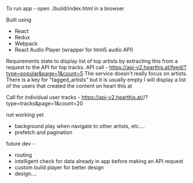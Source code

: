To run app - open ./build/index.html in a browser

Built using
- React
- Redux
- Webpack
- React Audio Player (wrapper for html5 audio API)

Requirements state to display list of top artists by extracting this from a
request to the API for top tracks.
API call - https://api-v2.hearthis.at/feed/?type=popular&page=1&count=5
The service doesn't really focus on artists. There is a key for "tagged_artists"
but it is usually empty
I will display a list of the users that created the content on heart this at

Call for individual user tracks -
https://api-v2.hearthis.at/<permalink>/?type=tracks&page=1&count=20

not working yet
 - background play when navigate to other artists, etc....
 - prefetch and pagination

future dev -
 - routing
 - intelligent check for data already in app before making an API request
 - custom build player for better design
 - design....
